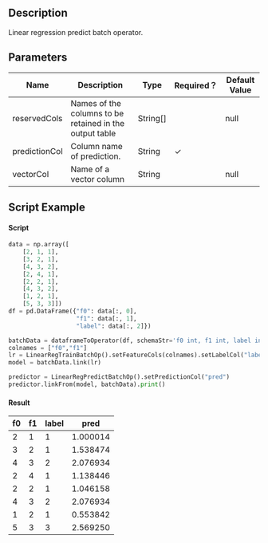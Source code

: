 ## Description
Linear regression predict batch operator.

## Parameters
| Name | Description | Type | Required？ | Default Value |
| --- | --- | --- | --- | --- |
| reservedCols | Names of the columns to be retained in the output table | String[] |  | null |
| predictionCol | Column name of prediction. | String | ✓ |  |
| vectorCol | Name of a vector column | String |  | null |


## Script Example
#### Script
``` python
data = np.array([
    [2, 1, 1],
    [3, 2, 1],
    [4, 3, 2],
    [2, 4, 1],
    [2, 2, 1],
    [4, 3, 2],
    [1, 2, 1],
    [5, 3, 3]])
df = pd.DataFrame({"f0": data[:, 0], 
                   "f1": data[:, 1],
                   "label": data[:, 2]})

batchData = dataframeToOperator(df, schemaStr='f0 int, f1 int, label int', op_type='batch')
colnames = ["f0","f1"]
lr = LinearRegTrainBatchOp().setFeatureCols(colnames).setLabelCol("label")
model = batchData.link(lr)

predictor = LinearRegPredictBatchOp().setPredictionCol("pred")
predictor.linkFrom(model, batchData).print()
```

#### Result
f0 | f1 | label | pred
---|----|-------|-----
   2 |  1   |   1  | 1.000014
   3 |  2   |   1  | 1.538474
   4 |  3   |   2  | 2.076934
   2 |  4   |   1  | 1.138446
   2 |  2   |   1  | 1.046158
   4 |  3   |   2  | 2.076934
   1 |  2   |   1  | 0.553842
   5 |  3   |   3  | 2.569250






